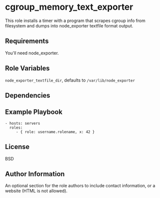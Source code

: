cgroup_memory_text_exporter
=========

This role installs a timer with a program that scrapes cgroup info from filesystem and dumps into node_exporter textfile format output.

Requirements
------------

You'll need node_exporter.

Role Variables
--------------

`node_exporter_textfile_dir`, defaults to `/var/lib/node_exporter`

Dependencies
------------

Example Playbook
----------------

    - hosts: servers
      roles:
         - { role: username.rolename, x: 42 }

License
-------

BSD

Author Information
------------------

An optional section for the role authors to include contact information, or a website (HTML is not allowed).
